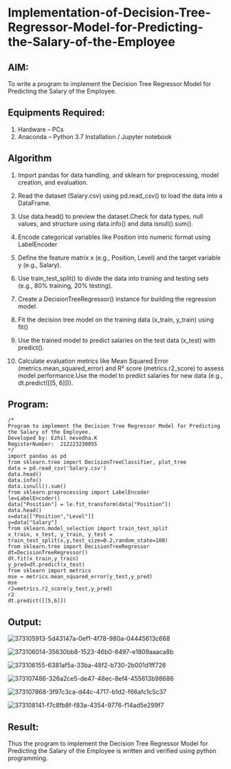 # Implementation-of-Decision-Tree-Regressor-Model-for-Predicting-the-Salary-of-the-Employee

## AIM:
To write a program to implement the Decision Tree Regressor Model for Predicting the Salary of the Employee.

## Equipments Required:
1. Hardware – PCs
2. Anaconda – Python 3.7 Installation / Jupyter notebook

## Algorithm
1. Import pandas for data handling, and sklearn for preprocessing, model creation, and evaluation.

2. Read the dataset (Salary.csv) using pd.read_csv() to load the data into a DataFrame.

3. Use data.head() to preview the dataset.Check for data types, null values, and structure using data.info() and data.isnull().sum().

4. Encode categorical variables like Position into numeric format using LabelEncoder

5. Define the feature matrix x (e.g., Position, Level) and the target variable y (e.g., Salary).

6. Use train_test_split() to divide the data into training and testing sets (e.g., 80% training, 20% testing).

7. Create a DecisionTreeRegressor() instance for building the regression model.

8. Fit the decision tree model on the training data (x_train, y_train) using fit()

9. Use the trained model to predict salaries on the test data (x_test) with predict().

10. Calculate evaluation metrics like Mean Squared Error (metrics.mean_squared_error) and R² score (metrics.r2_score) to assess model performance.Use the model to predict salaries for new data (e.g., dt.predict([[5, 6]])).      

## Program:
```
/*
Program to implement the Decision Tree Regressor Model for Predicting the Salary of the Employee.
Developed by: Ezhil nevedha.K
RegisterNumber:  212223230055
*/
import pandas as pd
from sklearn.tree import DecisionTreeClassifier, plot_tree
data = pd.read_csv('Salary.csv')
data.head()
data.info()
data.isnull().sum()
from sklearn.preprocessing import LabelEncoder
le=LabelEncoder()
data["Position"] = le.fit_transform(data["Position"])
data.head()
x=data[["Position","Level"]]
y=data["Salary"]
from sklearn.model_selection import train_test_split
x_train, x_test, y_train, y_test = train_test_split(x,y,test_size=0.2,random_state=100)
from sklearn.tree import DecisionTreeRegressor
dt=DecisionTreeRegressor()
dt.fit(x_train,y_train)
y_pred=dt.predict(x_test)
from sklearn import metrics
mse = metrics.mean_squared_error(y_test,y_pred)
mse
r2=metrics.r2_score(y_test,y_pred)
r2
dt.predict([[5,6]])
```

## Output:
![373105913-5d43147a-0ef1-4f78-980a-04445613c668](https://github.com/user-attachments/assets/3c5dfb83-31de-4a01-83d2-a55970e7da15)

![373106014-35630bb8-1523-46b0-8497-e1809aaaca8b](https://github.com/user-attachments/assets/9d42122b-db8b-4fe9-b869-be831ade8c28)

![373106155-6381af5a-33ba-48f2-b730-2b001d1ff726](https://github.com/user-attachments/assets/49a6d0f3-016c-4487-9532-a5916309ee40)

![373107486-326a2ce5-de47-48ec-8ef4-455613b98686](https://github.com/user-attachments/assets/43597837-fa38-4b55-b594-c948ecea932a)

![373107868-3f97c3ca-d44c-4717-b1d2-f66afc1c5c37](https://github.com/user-attachments/assets/551bfd1c-58d2-41d3-bf30-9d71b2764ad1)

![373108141-f7c8fb8f-f83a-4354-9776-f14ad5e299f7](https://github.com/user-attachments/assets/17a1417a-dcf2-4ed6-a98b-91eb338e8bf5)



## Result:
Thus the program to implement the Decision Tree Regressor Model for Predicting the Salary of the Employee is written and verified using python programming.
